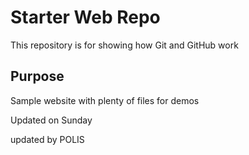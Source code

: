 # Starter Web Repo

This repository is for showing how Git and GitHub work

## Purpose

Sample website with plenty of files for demos

Updated on Sunday

updated by POLIS
